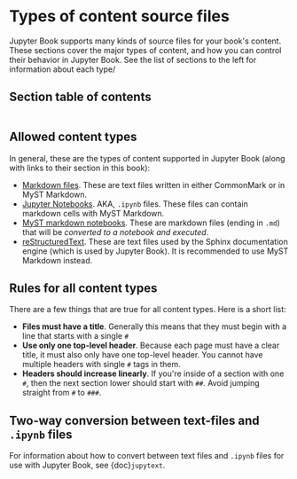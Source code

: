 # Types of content source files

Jupyter Book supports many kinds of source files for your book's content.
These sections cover the major types of content, and how you can control
their behavior in Jupyter Book. See the list of sections to the left for information
about each type/

## Section table of contents

```{tableofcontents}
```

## Allowed content types

In general, these are the types of content supported in Jupyter Book (along with
links to their section in this book):

* [Markdown files](markdown). These are text files written in either CommonMark
  or in MyST Markdown.
* [Jupyter Notebooks](notebooks). AKA, `.ipynb` files. These files can contain
  markdown cells with MyST Markdown.
* [MyST markdown notebooks](myst-notebooks). These are markdown files (ending in `.md`)
  that will be *converted to a notebook and executed*.
* [reStructuredText](restructuredtext). These are text files used by the Sphinx
  documentation engine (which is used by Jupyter Book). It is recommended to use
  MyST Markdown instead.

## Rules for all content types

There are a few things that are true for all content types. Here is a short list:

* **Files must have a title**. Generally this means that they must begin with
  a line that starts with a single `#`
* **Use only one top-level header**. Because each page must have a clear
  title, it must also only have one top-level header. You cannot have multiple
  headers with single `#` tags in them.
* **Headers should increase linearly**. If you're inside of a section with
  one `#`, then the next section lower should start with `##`. Avoid jumping straight
  from `#` to `###`.

## Two-way conversion between text-files and `.ipynb` files

For information about how to convert between text files and `.ipynb` files for use
with Jupyter Book, see {doc}`jupytext`.
